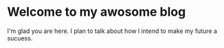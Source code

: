 # Welcome to my awosome blog

I'm glad you are here. I plan to talk about how l intend to make my future a sucuess.
